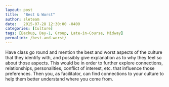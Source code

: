 ```yaml
---
layout: post
title:  "Best & Worst"
author: sleteam
date:   2015-07-28 12:30:00 -0400
categories: [Culture]
tags: [Backup, Day-1, Group, Late-in-Course, Midway]
permalink: /best-and-worst/
---
```

Have class go round and mention the best and worst aspects of the culture that they identify with, and possibly give explanation as to why they feel so about those aspects. This would be in order to further explore connections, relationships, personalities, conflict of interest, etc. that influence those preferences. Then you, as facilitator, can find connections to your culture to help them better understand where you come from.
